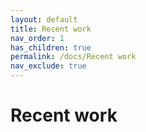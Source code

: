 ```yaml
---
layout: default
title: Recent work
nav_order: 1
has_children: true
permalink: /docs/Recent work
nav_exclude: true
---
```


# Recent work
